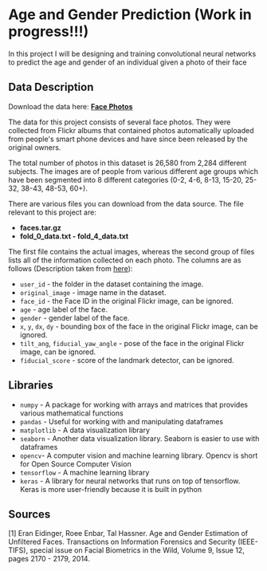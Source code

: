 # Age and Gender Prediction (Work in progress!!!)

In this project I will be designing and training convolutional neural networks to predict the age and gender of an individual given a photo of their face

## Data Description

Download the data here: [**Face Photos**](https://talhassner.github.io/home/projects/Adience/Adience-data.html)

The data for this project consists of several face photos.  They were collected from Flickr albums that contained photos automatically uploaded from people's smart phone devices and have since been released by the original owners.

The total number of photos in this dataset is 26,580 from 2,284 different subjects.  The images are of people from various different age groups which have been segmented into 8 different categories (0-2, 4-6, 8-13, 15-20, 25-32, 38-43, 48-53, 60+).

There are various files you can download from the data source.  The file relevant to this project are: 
* **faces.tar.gz** 
* **fold_0_data.txt - fold_4_data.txt**

The first file contains the actual images, whereas the second group of files lists all of the information collected on each photo.  The columns are as follows (Description taken from [here](https://talhassner.github.io/home/projects/Adience/readme.txt)):

* `user_id` - the folder in the dataset containing the image. 
* `original_image` - image name in the dataset.
* `face_id` - the Face ID in the original Flickr image, can be ignored. 
* `age` - age label of the face.
* `gender` - gender label of the face.
* `x`, `y`, `dx`, `dy` - bounding box of the face in the original Flickr image, can be ignored.
* `tilt_ang`, `fiducial_yaw_angle` - pose of the face in the original Flickr image, can be ignored. 
* `fiducial_score` - score of the landmark detector, can be ignored.



## Libraries
* `numpy` - A package for working with arrays and matrices that provides various mathematical functions
* `pandas` - Useful for working with and manipulating dataframes
* `matplotlib` - A data visualization library
* `seaborn` - Another data visualization library.  Seaborn is easier to use with dataframes
* `opencv`- A computer vision and machine learning library.  Opencv is short for Open Source Computer Vision
* `tensorflow` - A machine learning library
* `keras` - A library for neural networks that runs on top of tensorflow.  Keras is more user-friendly because it is built in python

## Sources

[1] Eran Eidinger, Roee Enbar, Tal Hassner. Age and Gender Estimation of Unfiltered Faces. Transactions on Information Forensics and Security (IEEE-TIFS), special issue on Facial Biometrics in the Wild, Volume 9, Issue 12, pages 2170 - 2179, 2014. 

